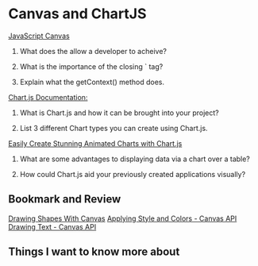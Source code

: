 # Canvas and ChartJS
[JavaScript Canvas](https://www.javascripttutorial.net/web-apis/javascript-canvas/)
1. What does the <canvas> allow a developer to acheive?


2. What is the importance of the closing `</canvas> tag?


3. Explain what the getContext() method does.


[Chart.js Documentation:](http://www.chartjs.org/docs/)
1. What is Chart.js and how it can be brought into your project?


2. List 3 different Chart types you can create using Chart.js.


[Easily Create Stunning Animated Charts with Chart.js](https://www.webdesignerdepot.com/2013/11/easily-create-stunning-animated-charts-with-chart-js/)
1. What are some advantages to displaying data via a chart over a table?


2. How could Chart.js aid your previously created applications visually?


## Bookmark and Review
[Drawing Shapes With Canvas](https://developer.mozilla.org/en-US/docs/Web/API/Canvas_API/Tutorial/Drawing_shapes)
[Applying Style and Colors - Canvas API](https://developer.mozilla.org/en-US/docs/Web/API/Canvas_API/Tutorial/Applying_styles_and_colors)
[Drawing Text - Canvas API](https://developer.mozilla.org/en-US/docs/Web/API/Canvas_API/Tutorial/Drawing_text)

## Things I want to know more about